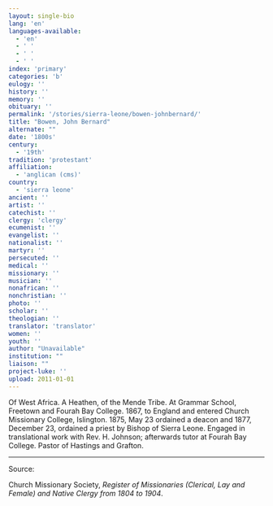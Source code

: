 ```yaml
---
layout: single-bio
lang: 'en'
languages-available:
  - 'en'
  - ' '
  - ' '
  - ' '
index: 'primary'
categories: 'b'
eulogy: ''
history: ''
memory: ''
obituary: ''
permalink: '/stories/sierra-leone/bowen-johnbernard/'
title: "Bowen, John Bernard"
alternate: ""
date: '1800s'
century:
  - '19th'
tradition: 'protestant'
affiliation:
  - 'anglican (cms)'
country:
  - 'sierra leone'
ancient: ''
artist: ''
catechist: ''
clergy: 'clergy'
ecumenist: ''
evangelist: ''
nationalist: ''
martyr: ''
persecuted: ''
medical: ''
missionary: ''
musician: ''
nonafrican: ''
nonchristian: ''
photo: ''
scholar: ''
theologian: ''
translator: 'translator'
women: ''
youth: ''
author: "Unavailable"
institution: ""
liaison: ""
project-luke: ''
upload: 2011-01-01
---
```




Of West Africa.  A Heathen, of the Mende Tribe.  At Grammar School, Freetown and Fourah Bay College.  1867, to England and entered Church Missionary College, Islington.  1875, May 23 ordained a deacon and 1877, December 23, ordained a priest by Bishop of Sierra Leone.  Engaged in translational work with Rev. H. Johnson; afterwards tutor at Fourah Bay College.  Pastor of Hastings and Grafton.



---

Source:

Church Missionary Society, *Register of Missionaries (Clerical, Lay and Female) and Native Clergy from 1804 to 1904*.
